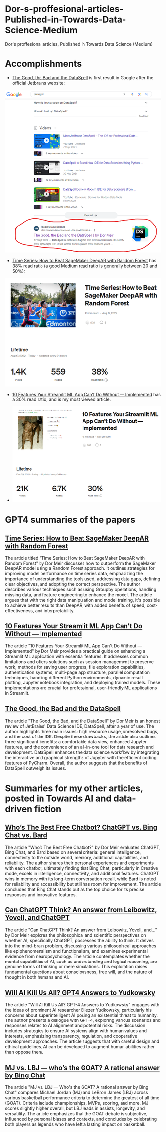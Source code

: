# Dor-s-proffesional-articles-Published-in-Towards-Data-Science-Medium
Dor's proffesional articles, Published in Towards Data Science (Medium)

# Accomplishments

* [The Good, the Bad and the DataSpell](https://towardsdatascience.com/the-good-the-bad-and-the-dataspell-a86fec8fd6e1) is first result in Google after the official Jetbrains website:

![img_1.png](img_1.png)

* [Time Series: How to Beat SageMaker DeepAR with Random Forest](https://towardsdatascience.com/how-to-beat-sagemaker-deepar-with-random-forest-a358f115841f) has 38% read ratio (a good Medium read ratio is generally between 20 and 50%): 

![img_2.png](img_2.png)

* [10 Features Your Streamlit ML App Can’t Do Without — Implemented](https://towardsdatascience.com/10-features-your-streamlit-ml-app-cant-do-without-implemented-f6b4f0d66d36) has a 30% read ratio, and is my most viewed article.

* ![img_3.png](img_3.png)

# GPT4 summaries of the papers

## [Time Series: How to Beat SageMaker DeepAR with Random Forest](https://towardsdatascience.com/how-to-beat-sagemaker-deepar-with-random-forest-a358f115841f)

The article titled "Time Series: How to Beat SageMaker DeepAR with Random Forest" by Dor Meir discusses how to outperform the SageMaker DeepAR model using a Random Forest approach. It outlines strategies for improving model performance on time series data, emphasizing the importance of understanding the tools used, addressing data gaps, defining clear objectives, and adopting the correct perspective. The author describes various techniques such as using Groupby operations, handling missing data, and feature engineering to enhance the model. The article argues that with the right data manipulation and model training, it's possible to achieve better results than DeepAR, with added benefits of speed, cost-effectiveness, and interpretability.


## [10 Features Your Streamlit ML App Can’t Do Without — Implemented](https://towardsdatascience.com/10-features-your-streamlit-ml-app-cant-do-without-implemented-f6b4f0d66d36)

The article "10 Features Your Streamlit ML App Can't Do Without — Implemented" by Dor Meir provides a practical guide on enhancing a Streamlit ML application with essential features. It addresses common limitations and offers solutions such as session management to preserve work, methods for saving user progress, file exploration capabilities, authentication systems, multi-page app structure, parallel computation techniques, handling different Python environments, dynamic result plotting, Jupyter notebook integration, and deploying trained models. These implementations are crucial for professional, user-friendly ML applications in Streamlit.

## [The Good, the Bad and the DataSpell](https://towardsdatascience.com/the-good-the-bad-and-the-dataspell-a86fec8fd6e1)

The article "The Good, the Bad, and the DataSpell" by Dor Meir is an honest review of JetBrains' Data Science IDE, DataSpell, after a year of use. The author highlights three main issues: high resource usage, unresolved bugs, and the cost of the IDE. Despite these drawbacks, the article also outlines three significant benefits: a comfortable data view, enhanced Jupyter features, and the convenience of an all-in-one tool for data research and development. DataSpell enhances the data science workflow by integrating the interactive and graphical strengths of Jupyter with the efficient coding features of PyCharm. Overall, the author suggests that the benefits of DataSpell outweigh its issues.

# Summaries for my other articles, posted in Towards AI and data-driven fiction

## [Who’s The Best Free Chatbot? ChatGPT vs. Bing Chat vs. Bard](https://pub.towardsai.net/whos-the-best-free-chatbot-f0f7c88d7caf)

The article "Who’s The Best Free Chatbot?" by Dor Meir evaluates ChatGPT, Bing Chat, and Bard based on several criteria: general intelligence, connectivity to the outside world, memory, additional capabilities, and reliability. The author shares their personal experiences and experiments with each chatbot, ultimately finding that Bing Chat, particularly in Creative mode, excels in intelligence, connectivity, and additional features. ChatGPT wins in memory with its long-term conversation recall, while Bard is noted for reliability and accessibility but still has room for improvement. The article concludes that Bing Chat stands out as the top choice for its precise responses and innovative features.

## [Can ChatGPT Think? An answer from Leibowitz, Yovell, and ChatGPT](https://pub.towardsai.net/can-chatgpt-think-7590de6744b4)

The article "Can ChatGPT Think? An answer from Leibowitz, Yovell, and..." by Dor Meir explores the philosophical and scientific perspectives on whether AI, specifically ChatGPT, possesses the ability to think. It delves into the mind-brain problem, discussing various philosophical approaches like epiphenomenalism and functionalism, and examines experimental evidence from neuropsychology. The article contemplates whether the mental capabilities of AI, such as understanding and logical reasoning, are genuine forms of thinking or mere simulations. This exploration raises fundamental questions about consciousness, free will, and the nature of thought in both humans and AI.

## [Will AI Kill Us All? GPT4 Answers to Yudkowsky](https://medium.com/data-driven-fiction/will-ai-kill-us-all-gpt4-answers-to-yudkowsky-f0da21c8e44c)

The article "Will AI Kill Us All? GPT-4 Answers to Yudkowsky" engages with the ideas of prominent AI researcher Eliezer Yudkowsky, particularly his concerns about superintelligent AI posing an existential threat to humanity. The author presents a dialogue with GPT-4, exploring various scenarios and responses related to AI alignment and potential risks. The discussion includes strategies to ensure AI systems align with human values and interests, emphasizing transparency, regulation, and cooperative development approaches. The article suggests that with careful design and ethical guidelines, AI can be developed to augment human abilities rather than oppose them.

## [MJ vs. LBJ — who’s the GOAT? A rational answer by Bing Chat](https://medium.com/data-driven-fiction/mj-or-lbj-whos-the-goat-an-answer-by-bing-chat-6e617d29cbef)

The article "MJ vs. LBJ — Who's the GOAT? A rational answer by Bing Chat" compares Michael Jordan (MJ) and LeBron James (LBJ) across various basketball performance criteria to determine the greatest of all time (GOAT). Criteria include championships, MVPs, scoring, and more. MJ scores slightly higher overall, but LBJ leads in assists, longevity, and versatility. The article emphasizes that the GOAT debate is subjective, influenced by personal biases and contexts, and concludes by celebrating both players as legends who have left a lasting impact on basketball.